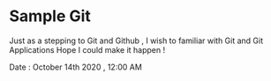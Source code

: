 # Sample Git

Just as a stepping to Git and Github , I wish to familiar with Git and Git Applications
Hope I could make it happen !

Date : October 14th 2020 , 12:00 AM
